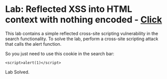 # Lab: Reflected XSS into HTML context with nothing encoded - [Click](https://portswigger.net/web-security/cross-site-scripting/reflected/lab-html-context-nothing-encoded)

This lab contains a simple reflected cross-site scripting vulnerability in the search functionality.
To solve the lab, perform a cross-site scripting attack that calls the alert function.

So you just need to use this cookie in the search bar:
```
<script>alert(1)</script>
```

Lab Solved.
